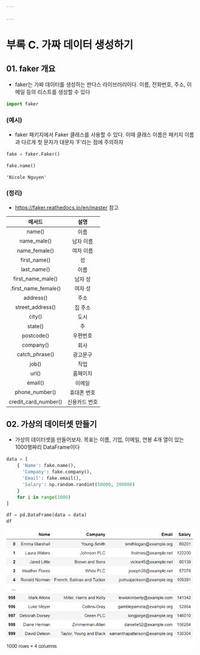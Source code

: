 ```yaml
---

---
```


# 부록 C. 가짜 데이터 생성하기



## 01. faker 개요

- faker는 가짜 데이터를 생성하는 판다스 라이브러리이다. 이름, 전화번호, 주소, 이메일 등의 리스트를 생성할 수 있다 

```python
import faker
```



### (예시)

- faker 패키지에서 Faker 클래스를 사용할 수 있다. 이때 클래스 이름은 패키지 이름과 다르게 첫 문자가 대문자 'F'라는 점에 주의하자

```python
fake = faker.Faker()
```



```python
fake.name()
```

```
'Nicole Nguyen'
```



### (정리)

- https://faker.reathedocs.io/en/master 참고

|        메서드        |     설명      |
| :------------------: | :-----------: |
|        name()        |     이름      |
|     name_male()      |   남자 이름   |
|    name_female()     |   여자 이름   |
|     first_name()     |      성       |
|     last_name()      |     이름      |
|  first_name_male()   |    남자 성    |
| .first_name_female() |    여자 성    |
|      address()       |     주소      |
|   street_address()   |    집 주소    |
|        city()        |     도시      |
|       state()        |      주       |
|      postcode()      |   우편번호    |
|      company()       |     회사      |
|    catch_phrase()    |   광고문구    |
|        job()         |     직업      |
|        url()         |   홈페이지    |
|       email()        |    이메일     |
|    phone_number()    |  휴대폰 번호  |
| credit_card_number() | 신용카드 번호 |



## 02. 가상의 데이터셋 만들기

- 가상의 데이터셋을 만들어보자. 목표는 이름, 기업, 이메일, 연봉 4개 열이 있는 1000행짜리 DataFrame이다

```python
data = [
    { 'Name': fake.name(),
      'Company': fake.company(),
      'Email': fake.email(),
      'Salary': np.random.randint(50000, 200000)
    }
    for i in range(1000)
]
```

```python
df = pd.DataFrame(data = data)
df
```

<img src="image/C/C-1.PNG" alt="C-1" style="zoom:80%;" />

